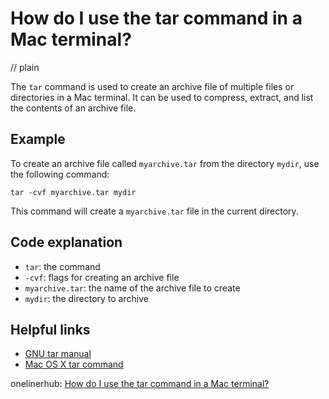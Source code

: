 # How do I use the tar command in a Mac terminal?
// plain

The `tar` command is used to create an archive file of multiple files or directories in a Mac terminal. It can be used to compress, extract, and list the contents of an archive file.

## Example
 To create an archive file called `myarchive.tar` from the directory `mydir`, use the following command:

```
tar -cvf myarchive.tar mydir
```

This command will create a `myarchive.tar` file in the current directory.

## Code explanation

- `tar`: the command
- `-cvf`: flags for creating an archive file
- `myarchive.tar`: the name of the archive file to create
- `mydir`: the directory to archive

## Helpful links
- [GNU tar manual](https://www.gnu.org/software/tar/manual/html_node/tar_45.html)
- [Mac OS X tar command](https://ss64.com/osx/tar.html)

onelinerhub: [How do I use the tar command in a Mac terminal?](https://onelinerhub.com/cli-tar/how-do-i-use-the-tar-command-in-a-mac-terminal)